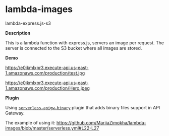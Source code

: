 # lambda-images
lambda-express.js-s3

**Description** 

This is a lambda function with express.js, servers an image per request. The server is connected to the S3 bucket where all images are stored.



**Demo**

https://e0ikmlxpr3.execute-api.us-east-1.amazonaws.com/production/test.jpg

https://e0ikmlxpr3.execute-api.us-east-1.amazonaws.com/production/Hero.jpeg


**Plugin**

Using [`serverless-apigw-binary`](https://www.serverless.com/plugins/serverless-apigw-binary/) plugin that adds binary files support in API Gateway. 

The example of using it:
https://github.com/MariiaZimokha/lambda-images/blob/master/serverless.yml#L22-L27
